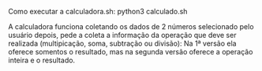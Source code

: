 Como executar a calculadora.sh: python3 calculado.sh

A calculadora funciona coletando os dados de 2 números selecionado pelo usuário depois, pede a coleta a informação da operação que deve ser realizada (multipicação, soma, subtração ou divisão):
Na 1ª versão ela oferece somentos o resultado, mas na segunda versão oferece a operação inteira e o resultado.
